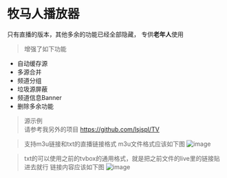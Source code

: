 # 牧马人播放器
只有直播的版本，其他多余的功能已经全部隐藏， 专供**老年人**使用

>增强了如下功能
* 自动缓存源
* 多源合并
* 频道分组
* 垃圾源屏蔽
* 频道信息Banner
* 删除多余功能

>源示例   
> 请参考我另外的项目
https://github.com/lsjspl/TV                      



>支持m3u链接和txt的直播链接格式
>m3u文件格式应该如下图
![image](https://github.com/lsjspl/TVBoxOnlyLive/assets/2315298/f1b11e1f-07a2-4a3d-9c34-c8bef37e12f5)

>txt的可以使用之前的tvbox的通用格式，就是把之前文件的live里的链接贴进去就行
链接内容应该如下图
![image](https://github.com/lsjspl/TVBoxOnlyLive/assets/2315298/712f8b0f-5eda-4c1b-b633-be891d63ff47)
